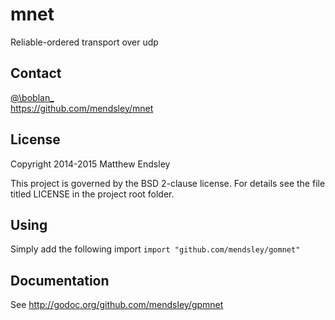 mnet
====
Reliable-ordered transport over udp

Contact
-------
[@\boblan\_](https://twitter.com/#!/boblan_)  
<https://github.com/mendsley/mnet>

License
-------
Copyright 2014-2015 Matthew Endsley

This project is governed by the BSD 2-clause license. For details see the file
titled LICENSE in the project root folder.

Using
-----
Simply add the following import
`import "github.com/mendsley/gomnet"`

Documentation
-------------
See <http://godoc.org/github.com/mendsley/gpmnet>
